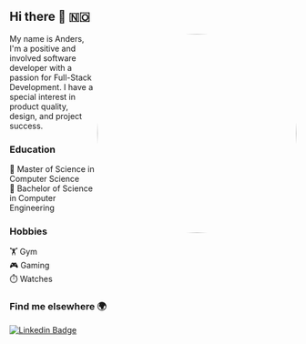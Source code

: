 ## Hi there 👋 🇳🇴
<img align="right" src="https://user-images.githubusercontent.com/31239471/115021641-80fc7100-9ebc-11eb-903c-5bec3ca270bf.gif" height="350" style="border-radius:50%"/>
My name is Anders, I'm a positive and involved software developer with a passion for Full-Stack Development. I have a special interest in product quality, design, and project success.

### Education
🏫 Master of Science in Computer Science\
🏫 Bachelor of Science in Computer Engineering

### Hobbies
🏋️ Gym\
🎮 Gaming\
⏱️ Watches


### Find me elsewhere 🌍
[![Linkedin Badge](https://img.shields.io/badge/-LinkedIn-blue?style=flat-square&logo=Linkedin&logoColor=white&link=https://www.linkedin.com/in/anders-mæhlum-halvorsen-653803130/)](https://www.linkedin.com/in/anders-mæhlum-halvorsen-653803130/)
